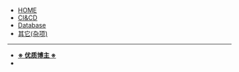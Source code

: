 <!-- docs/_sidebar.md -->

* [HOME](/)
* [CI&CD](links/CI&CD.md)
* [Database](links/database.md)
* [其它(杂项)](links/其它(杂项).md)


---

* **[※ 优质博主 ※](links/blogger.md)**
* 